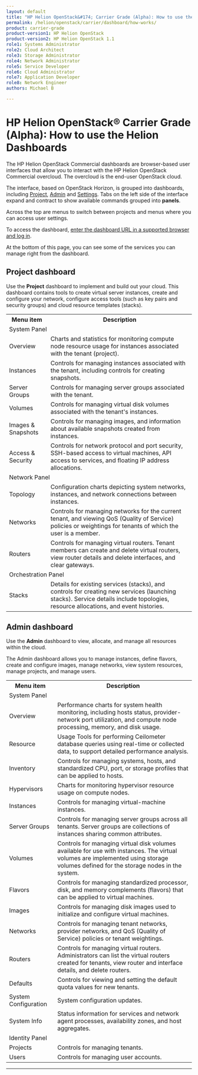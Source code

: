 ```yaml
---
layout: default
title: "HP Helion OpenStack&#174; Carrier Grade (Alpha): How to use the Helion Dashboards"
permalink: /helion/openstack/carrier/dashboard/how-works/
product: carrier-grade
product-version1: HP Helion OpenStack
product-version2: HP Helion OpenStack 1.1
role1: Systems Administrator 
role2: Cloud Architect 
role3: Storage Administrator 
role4: Network Administrator 
role5: Service Developer 
role6: Cloud Administrator 
role7: Application Developer 
role8: Network Engineer 
authors: Michael B

---
```

<!--UNDER REVISION-->



<script> 

function PageRefresh { 
onLoad="window.refresh"
}

PageRefresh();

</script>


<!-- Hide until use cases are official <p style="font-size: small;"> <a href="/helion/openstack/carrier/dashboard/admin/">&#9664; PREV</a> | <a href="/helion/openstack/1.1/manage/">&#9650; UP</a> | <a href="/helion/openstack/carrier/dashboard/users/">NEXT &#9654;</a> </p> -->

# HP Helion OpenStack&#174; Carrier Grade (Alpha): How to use the Helion Dashboards

The HP Helion OpenStack Commercial dashboards are browser-based user interfaces that allow you to interact with the HP Helion OpenStack Commercial overcloud. The overcloud is the end-user OpenStack cloud. 

The interface, based on OpenStack Horizon, is grouped into dashboards, including [Project](#DashProject), [Admin](#DashAdmin) and [Settings](#DashSettings). Tabs on the left side of the interface expand and contract to show available commands grouped into **panels**. 

<!-- Need new
<img src="media/HorizonCommunity.png" alt="" width="600" />
-->

Across the top are menus to switch between projects and menus where you can access user settings.

<!--
How you interact with your network environment depends upon your user type, either an [administrative user (admin)](/helion/openstack/carrier/dashboard/admin/) or a [non-administrative user (user)](/helion/openstack/carrier/dashboard/users/).
-->
To access the dashboard, [enter the dashboard URL in a supported browser and log in](/helion/openstack/carrier/dashboard/login/). 

At the bottom of this page, you can see some of the services you can manage right from the dashboard.

## Project dashboard<a name="DashProject"></a>

Use the **Project** dashboard to implement and build out your cloud. This dashboard contains tools to create virtual server instances, create and configure your network, configure access tools (such as key pairs and security groups) and cloud resource templates (stacks).

<table>
<tr><th>Menu item</th><th>Description</th></tr>
<tr>
<td colspan="2">System Panel</td></tr>
<td>Overview</td><td>Charts and statistics for monitoring compute node resource usage for instances associated with the tenant (project).</td></tr>
<tr>
<td>
Instances</td><td>Controls for managing instances associated with the tenant, including controls for creating snapshots.
</td></tr>
<tr>
<td>Server Groups</td><td>Controls for managing server groups associated with the tenant. 
</td></tr>
<tr>
<td>Volumes</td><td>Controls for managing virtual disk volumes associated with the tenant's instances.
</td></tr>
<tr>
<td>Images & Snapshots</td><td>Controls for managing images, and information about available snapshots created from instances.</td></tr>
<tr>
<td>Access & Security</td><td>Controls for network protocol and port security, SSH-based access to virtual machines, API access to services, and floating IP address
allocations.
</td></tr>
<tr>
<td colspan="2">Network Panel</td></tr>
<tr><td>Topology</td><td>Configuration charts depicting system networks, instances, and network connections between instances.
</td></tr>
<tr>
<td>Networks</td><td>Controls for managing networks for the current tenant, and viewing QoS (Quality of Service) policies or weightings for tenants of which the user is a member.
</td></tr>
<tr>
<td>Routers</td><td>Controls for managing virtual routers. Tenant members can create and delete virtual routers, view router details and delete interfaces, and clear gateways.
</tr></td>
<tr><td colspan="2">Orchestration Panel</td>
</td></tr>
<tr><td>
Stacks</td><td>Details for existing services (stacks), and controls for creating new services (launching stacks). Service details include topologies, resource allocations, and event histories.
</table>

## Admin dashboard<a name="DashAdmin"></a>

Use the **Admin** dashboard to view, allocate, and manage all resources within the cloud.

The Admin dashboard allows you to manage instances, define flavors, create and configure images, manage networks, view system resources, manage projects, and manage users.

<table>
<tr><th>Menu item</th><th>Description</th></tr>
<tr>
<td colspan="2">System Panel</td></tr>
<tr><td>Overview</td><td>Performance charts for system health monitoring, including hosts status, provider-network port utilization, and compute node processing, memory, and disk usage.
</td></tr>
<tr>
<td>Resource</td><td>Usage Tools for performing Ceilometer database queries using real-time or collected data, to support detailed performance analysis.
</td></tr>
<tr>
<td>Inventory</td><td>Controls for managing systems, hosts, and standardized CPU, port, or storage profiles that can be applied to hosts.
</td></tr>
<tr>
<td>Hypervisors</td><td>Charts for monitoring hypervisor resource usage on compute nodes.
</td></tr>
<tr>
<td>Instances</td><td>Controls for managing virtual-machine instances. 
</td></tr>
<tr>
<td>Server Groups</td><td>Controls for managing server groups across all tenants. Server groups are collections of instances sharing common attributes.
</td></tr>
<tr>
<td>Volumes</td><td>Controls for managing virtual disk volumes available for use with instances. The virtual volumes are implemented using storage volumes defined for the storage nodes in the system.
</td></tr>
<tr>
<td>Flavors</td><td>Controls for managing standardized processor, disk, and memory complements (flavors) that can be applied to virtual machines.
</td></tr>
<tr>
<td>Images</td><td>Controls for managing disk images used to initialize and configure virtual machines.
</td></tr>
<tr>
<td>Networks</td><td>Controls for managing tenant networks, provider networks, and QoS (Quality of Service) policies or tenant weightings.
</td></tr>
<tr>
<td>Routers</td><td>Controls for managing virtual routers. Administrators can list the virtual routers created for tenants, view router and interface details, and delete routers.
</td></tr>
<tr>
<td>Defaults</td><td>Controls for viewing and setting the default quota values for new tenants.
</td></tr>
<tr>
<td>System Configuration</td><td>System configuration updates.
</td></tr>
<tr>
<td>System Info</td><td>Status information for services and network agent processes, availability zones, and host aggregates.
</td></tr>
<tr><td colspan="2">Identity Panel
</td></tr>
<tr>
<td>Projects</td><td>Controls for managing tenants.
</td></tr>
<tr>
<td>Users</td><td>Controls for managing user accounts.
</td></tr>
</table>


<!--
## Settings dashboard<a name="DashSettings"></a>

Use the **Settings** dashboard to change your display language and settings, your time zone, and your password.
 
Click **Settings** in the user menu to display the Settings dashboard. 

For a look at the dashboard options, see [Horizon Overview](/helion/openstack/1.1/services/horizon/overview/)

 <a href="#top" style="padding:14px 0px 14px 0px; text-decoration: none;"> Return to Top &#8593; </a>
-->


----
